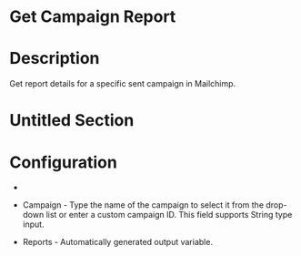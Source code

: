 ﻿# Get Campaign Report

# Description

Get report details for a specific sent campaign in Mailchimp.

# Untitled Section

# Configuration

* 
* Campaign - Type the name of the campaign to select it from the drop-down list or enter a custom campaign ID. This field supports String type input.





* Reports - Automatically generated output variable.
